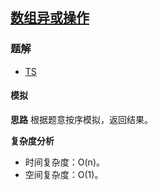 ## [数组异或操作](https://leetcode.cn/problems/xor-operation-in-an-array/)

### 题解
+ [TS](../../ts/1536/1486.ts)

#### 模拟
**思路**
根据题意按序模拟，返回结果。

**复杂度分析**
+ 时间复杂度：O(n)。
+ 空间复杂度：O(1)。